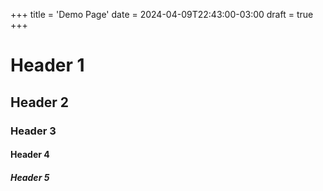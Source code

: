 +++
title = 'Demo Page'
date = 2024-04-09T22:43:00-03:00
draft = true
+++

# Header 1
## Header 2
### Header 3
#### Header 4
##### Header 5

